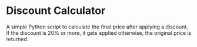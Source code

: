 # Discount Calculator

A simple Python script to calculate the final price after applying a discount.  
If the discount is 20% or more, it gets applied otherwise, the original price is returned.
